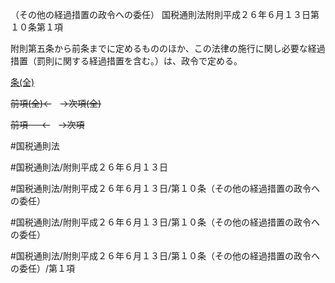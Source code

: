 （その他の経過措置の政令への委任）
国税通則法附則平成２６年６月１３日第１０条第１項

附則第五条から前条までに定めるもののほか、この法律の施行に関し必要な経過措置（罰則に関する経過措置を含む。）は、政令で定める。

[条(全)](国税通則法＿＿＿＿附則平成２６年６月１３日第１０条_.md)

~~前項(全)←~~　~~→次項(全)~~

~~前項 　 ←~~　~~→次項~~



#国税通則法

#国税通則法/附則平成２６年６月１３日

#国税通則法/附則平成２６年６月１３日/第１０条（その他の経過措置の政令への委任）

#国税通則法/附則平成２６年６月１３日/第１０条（その他の経過措置の政令への委任）

#国税通則法/附則平成２６年６月１３日/第１０条（その他の経過措置の政令への委任）/第１項


